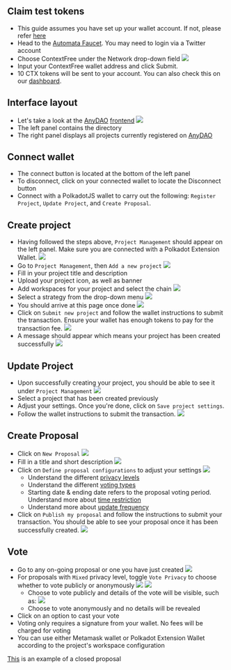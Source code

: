 ## Claim test tokens
- This guide assumes you have set up your wallet account. If not, please refer [here](../canarynet/userguide/setupwallet.md)
- Head to the [Automata Faucet](./spec.md#faucet). You may need to login via a Twitter account
- Choose ContextFree under the Network drop-down field
![](../assets/anydao/faucet.png)
- Input your ContextFree wallet address and click Submit. 
- 10 CTX tokens will be sent to your account. You can also check this on our [dashboard](./spec.md#explorer).

## Interface layout
- Let's take a look at the [AnyDAO](https://anydao.app) [frontend](./spec.md#frontend)
![](../assets/anydao/home_empty.png)
- The left panel contains the directory
- The right panel displays all projects currently registered on [AnyDAO](https://anydao.app)

## Connect wallet
- The connect button is located at the bottom of the left panel
- To disconnect, click on your connected wallet to locate the Disconnect button
- Connect with a PolkadotJS wallet to carry out the following: `Register Project`, `Update Project`, and `Create Proposal`.

## Create project
- Having followed the steps above, `Project Management` should appear on the left panel. Make sure you are connected with a Polkadot Extension Wallet.
![](../assets/anydao/home_connected.png)
- Go to `Project Management`, then `Add a new project`
![](../assets/anydao/project_manage.png)
- Fill in your project title and description
- Upload your project icon, as well as banner
- Add workspaces for your project and select the chain
![](../assets/anydao/workspace_chain.png)
- Select a strategy from the drop-down menu
![](../assets/anydao/workspace_strategy.png)
- You should arrive at this page once done 
![](../assets/anydao/project_set.png)
- Click on `Submit new project` and follow the wallet instructions to submit the transaction. Ensure your wallet has enough tokens to pay for the transaction fee.
![](../assets/anydao/project_create_txn.png)
- A message should appear which means your project has been created successfully
![](../assets/anydao/project_success.png)
## Update Project
- Upon successfully creating your project, you should be able to see it under `Project Management` 
![](../assets/anydao/project_registered.png)
- Select a project that has been created previously 
- Adjust your settings. Once you're done, click on `Save project settings`. 
- Follow the wallet instructions to submit the transaction.
![](../assets/anydao/project_update_txn.png)

## Create Proposal
- Click on `New Proposal`
![](../assets/anydao/project_detail.png)
- Fill in a title and short description 
![](../assets/anydao/proposal_empty.png)
- Click on `Define proposal configurations` to adjust your settings 
![](../assets/anydao/proposal_configure.png)
  - Understand the different [privacy levels](./design.md#privacy-level)
  - Understand the different [voting types](./spec.md#voting-type)
  - Starting date & ending date refers to the proposal voting period. Understand more about [time restriction](./spec.md#configurations)
  - Understand more about [update frequency](./design.md#update-frequency)
- Click on `Publish my proposal` and follow the instructions to submit your transaction. You should be able to see your proposal once it has been successfully created.
![](../assets/anydao/proposal_publish_txn.png)

## Vote
- Go to any on-going proposal or one you have just created
![](../assets/anydao/proposal_detail.png)
- For proposals with `Mixed` privacy level, toggle `Vote Privacy` to choose whether to vote publicly or anonymously
![](../assets/anydao/vote_public.png)
![](../assets/anydao/vote_anonymous.png)
  - Choose to vote publicly and details of the vote will be visible, such as:
  ![](../assets/anydao/vote_public_result.png)
  - Choose to vote anonymously and no details will be revealed
- Click on an option to cast your vote
- Voting only requires a signature from your wallet. No fees will be charged for voting
- You can use either Metamask wallet or Polkadot Extension Wallet according to the project's workspace configuration

[This](https://the.anydao.app/#/project/1/proposal/1) is an example of a closed proposal
